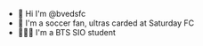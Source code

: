 - 👋 Hi I'm @bvedsfc
- 🧨 I'm a soccer fan, ultras carded at Saturday FC
- 👨🏻‍🎓 I'm a BTS SIO student 


<!---
bvedsfc/bvedsfc is a ✨ special ✨ repository because its `README.md` (this file) appears on your GitHub profile.
You can click the Preview link to take a look at your changes.
--->
